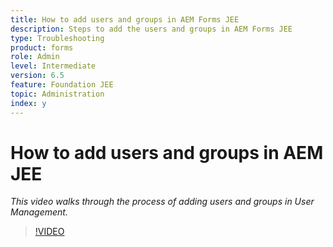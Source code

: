 ```yaml
---
title: How to add users and groups in AEM Forms JEE
description: Steps to add the users and groups in AEM Forms JEE
type: Troubleshooting
product: forms 
role: Admin
level: Intermediate
version: 6.5
feature: Foundation JEE 
topic: Administration
index: y
---
```


# How to add users and groups in AEM JEE

*This video walks through the process of adding users and groups in User Management.*

>[!VIDEO](https://video.tv.adobe.com/v/335485?quality=9&learn=on)
